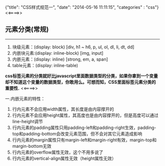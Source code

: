{"title": "CSS样式规范一",
"date": "2014-05-16 11:11:15",
"categories" : "css"}
<<====>>

## 元素分类(常规) 

------

1. 块级元素：(display: block) [div, h1 ~ h6, p, ul, ol, dl, li, dt, dd]
2. 内嵌块元素:(display: inline-block) [img, input]
3. 内嵌元素：(display: inline) [strong, em, a, span]
4. table元素：(display: inline-table)

**css标签元素的分类就好比javascript里面数据类型的分类，如果你拿到一个变量却不知道这个变量的数据类型，你敢用么。可想而知，CSS里面标签元素分类的重要性.**
<<====>>

一.内嵌元素的特性：


1. 行内元素不会应用width属性，其长度是由内容撑开的
2. 行内元素不会应用height属性，其高度也是由内容撑开的，但是高度可以通过line-height调节
3. 行内元素的padding属性只用padding-left和padding-right生效，padding-top和padding-bottom会改变元素范围，但不会对其它元素造成影响
4. 行内元素的margin属性只有margin-left和margin-right有效，margin-top和margin-bottom无效
5. 行内元素的overflow属性无效，这个不用多说了
6. 行内元素的vertical-align属性无效（height属性无效）